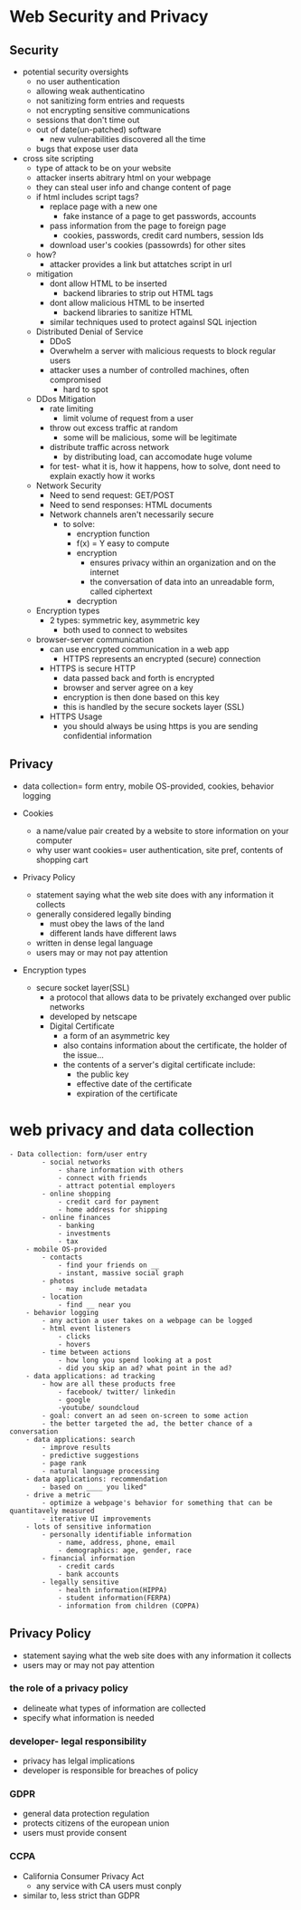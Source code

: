 # Web Security and Privacy

## Security
-  potential security oversights
    - no user authentication
    - allowing weak authenticatino
    - not sanitizing form entries and requests
    - not encrypting sensitive communications
    - sessions that don't time out
    - out of date(un-patched) software
        - new vulnerabilities discovered all the time
    - bugs that expose user data 
- cross site scripting 
    - type of attack to be on your website
    - attacker inserts abitrary html on your webpage
    - they can steal user info and change content of page
    - if html includes script tags?
        - replace page with a new one
            - fake instance of a page to get passwords, accounts
        - pass information from the page to foreign page
            - cookies, passwords, credit card numbers, session Ids
        - download user's cookies (passowrds) for other sites
    - how?
        - attacker provides a link but attatches script in url 
    - mitigation
        - dont allow HTML to be inserted
            - backend libraries to strip out HTML tags
        - dont allow malicious HTML to be inserted
            - backend libraries to sanitize HTML
        - similar techniques used to protect againsl SQL injection 
    - Distributed Denial of Service
        - DDoS
        - Overwhelm a server with malicious requests to block regular users 
        - attacker uses a number of controlled machines, often compromised
            - hard to spot
    - DDos Mitigation
        - rate limiting
            - limit volume of request from a user
        - throw out excess traffic at random
            - some will be malicious, some will be legitimate
        - distribute traffic across network
            - by distributing load, can accomodate huge volume 
        - for test- what it is, how it happens, how to solve, dont need to explain exactly how it works
    - Network Security
        - Need to send request: GET/POST
        - Need to send responses: HTML documents
        - Network channels aren't necessarily secure
            - to solve: 
                - encryption function
                - f(x) = Y easy to compute
                - encryption
                    - ensures privacy within an organization and on the internet
                    - the conversation of data into an unreadable form, called ciphertext
                - decryption
    - Encryption types
        - 2 types: symmetric key, asymmetric key
            - both used to connect to websites
    - browser-server communication
        - can use encrypted communication in a web app
            - HTTPS represents an encrypted (secure) connection
        - HTTPS is secure HTTP
            - data passed back and forth is encrypted
            - browser and server agree on a key
            - encryption is then done based on this key
            - this is handled by the secure sockets layer (SSL)
        - HTTPS Usage
            - you should always be using https is you are sending confidential information

## Privacy
- data collection= form entry, mobile OS-provided, cookies, behavior logging
- Cookies
    - a name/value pair created by a website to store information on your computer 
    - why user want cookies= user authentication, site pref, contents of shopping cart
- Privacy Policy
    - statement saying what the web site does with any information it collects
    - generally considered legally binding
        - must obey the laws of the land
        - different lands have different laws
    - written in dense legal language
    - users may or may not pay attention 

- Encryption types
    - secure socket layer(SSL)
        - a protocol that allows data to be privately exchanged over public networks
        - developed by netscape
        - Digital Certificate
            - a form of an asymmetric key
            - also contains information about the certificate, the holder of the issue...
            - the contents of a server's digital certificate include:
                - the public key
                - effective date of the certificate
                - expiration of the certificate
# web privacy and data collection
    - Data collection: form/user entry
            - social networks
                - share information with others
                - connect with friends
                - attract potential employers
            - online shopping
                - credit card for payment
                - home address for shipping
            - online finances
                - banking 
                - investments
                - tax
        - mobile OS-provided
            - contacts
                - find your friends on __
                - instant, massive social graph
            - photos
                - may include metadata
            - location
                - find __ near you
        - behavior logging
            - any action a user takes on a webpage can be logged
            - html event listeners
                - clicks
                - hovers
            - time between actions
                - how long you spend looking at a post
                - did you skip an ad? what point in the ad? 
        - data applications: ad tracking
            - how are all these products free
                - facebook/ twitter/ linkedin
                - google
                -youtube/ soundcloud
            - goal: convert an ad seen on-screen to some action 
            - the better targeted the ad, the better chance of a conversation 
        - data applications: search
            - improve results
            - predictive suggestions
            - page rank
            - natural language processing
        - data applications: recommendation
            - based on ____ you liked"
        - drive a metric
            - optimize a webpage's behavior for something that can be quantitavely measured
            - iterative UI improvements
        - lots of sensitive information
            - personally identifiable information
                - name, address, phone, email
                - demographics: age, gender, race
            - financial information
                - credit cards
                - bank accounts
            - legally sensitive
                - health information(HIPPA)
                - student information(FERPA)
                - information from children (COPPA)
## Privacy Policy
- statement saying what the web site does with any information it collects
- users may or may not pay attention
### the role of a privacy policy
- delineate what types of information are collected
- specify what information is needed

### developer- legal responsibility
- privacy has lelgal implications
- developer is responsible for breaches of policy

### GDPR
- general data protection regulation
- protects citizens of the european union
- users must provide consent

### CCPA
- California Consumer Privacy Act
    - any service with CA users must conply
- similar to, less strict than GDPR
    
